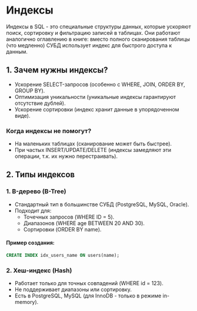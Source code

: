 # Индексы
Индексы в SQL - это специальные структуры данных, которые ускоряют поиск, сортировку и фильтрацию записей в таблицах. Они работают аналогично оглавлению в книге: вместо полного сканирования таблицы (что медленно) СУБД использует индекс для быстрого доступа к данным.
## 1. Зачем нужны индексы?
- Ускорение SELECT-запросов (особенно с WHERE, JOIN, ORDER BY, GROUP BY).
- Оптимизация уникальности (уникальные индексы гарантируют отсутствие дублей).
- Ускорение сортировки (индекс хранит данные в упорядоченном виде).
### Когда индексы не помогут?
- На маленьких таблицах (сканирование может быть быстрее).
- При частых INSERT/UPDATE/DELETE (индексы замедляют эти операции, т.к. их нужно перестраивать).
## 2. Типы индексов
### 1. B-дерево (B-Tree)
- Стандартный тип в большинстве СУБД (PostgreSQL, MySQL, Oracle).
- Подходит для:
	- Точечных запросов (WHERE ID = 5).
	- Диапазонов (WHERE age BETWEEN 20 AND 30).
	- Сортировки (ORDER BY name).
#### Пример создания:
```sql
CREATE INDEX idx_users_name ON users(name);
```
### 2. Хеш-индекс (Hash)
- Работает только для точных совпадений (WHERE id = 123).
- Не поддерживает диапазоны или сортировку.
- Есть в PostgreSQL, MySQL (для InnoDB - только в режиме in-memory).